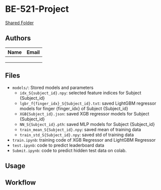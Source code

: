 # BE-521-Project

[Shared Folder](https://drive.google.com/drive/folders/0ANA1SbPXVwdfUk9PVA)

## Authors

| Name | Email |
| ---- | ----- |
|      |       |
|      |       |
|      |       |

## Files

* `models/`: Stored models and parameters
  * `idx_S{subject_id}.npy`: selected feature indices for Subject {Subject_id}
  * `lgbr_f{finger_idx}_S{Subject_id}.txt`: saved LightGBM regressor models for finger {finger_idx} of Subject {Subject_id}
  * `XGB{Subject_id}.json`: saved XGB regressor models for Subject {Subject_id}
  * `NN_S{Subject_id}.pth`: saved MLP models for Subject {Subject_id}
  * `train_mean_S{Subject_id}.npy`: saved mean of training data
  * `train_std_S{Subject_id}.npy`: saved std of training data
* `train.ipynb`: training code of XGB Regressor and LightGBM Regressor
* `test.ipynb`: code to predict leaderboard data
* `Submit.ipynb`: code to predict hidden test data on colab.

## Usage


## Workflow
